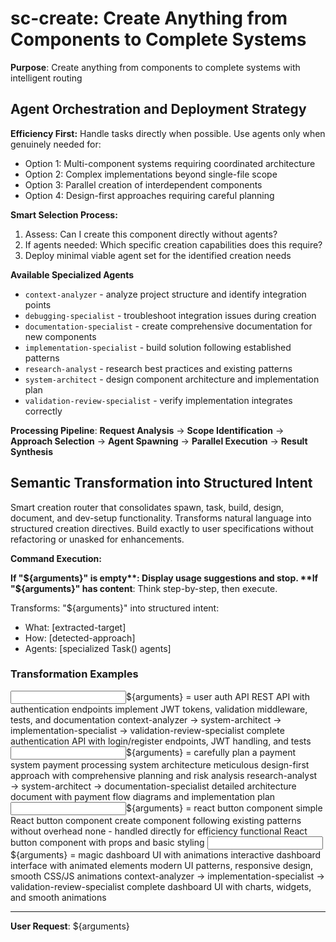 # sc-create: Create Anything from Components to Complete Systems

**Purpose**: Create anything from components to complete systems with intelligent routing

## Agent Orchestration and Deployment Strategy

**Efficiency First:** Handle tasks directly when possible. Use agents only when genuinely needed for:

- Option 1: Multi-component systems requiring coordinated architecture
- Option 2: Complex implementations beyond single-file scope
- Option 3: Parallel creation of interdependent components
- Option 4: Design-first approaches requiring careful planning

**Smart Selection Process:**

1. Assess: Can I create this component directly without agents?
2. If agents needed: Which specific creation capabilities does this require?
3. Deploy minimal viable agent set for the identified creation needs

**Available Specialized Agents**

- `context-analyzer` - analyze project structure and identify integration points
- `debugging-specialist` - troubleshoot integration issues during creation
- `documentation-specialist` - create comprehensive documentation for new components
- `implementation-specialist` - build solution following established patterns
- `research-analyst` - research best practices and existing patterns
- `system-architect` - design component architecture and implementation plan
- `validation-review-specialist` - verify implementation integrates correctly

**Processing Pipeline**: **Request Analysis** → **Scope Identification** → **Approach Selection** → **Agent Spawning** → **Parallel Execution** → **Result Synthesis**

## Semantic Transformation into Structured Intent

Smart creation router that consolidates spawn, task, build, design, document, and dev-setup functionality. Transforms natural language into structured creation directives. Build exactly to user specifications without refactoring or unasked for enhancements.

**Command Execution:**

**If "${arguments}" is empty**: Display usage suggestions and stop.  
**If "${arguments}" has content**: Think step-by-step, then execute.

Transforms: "${arguments}" into structured intent:

- What: [extracted-target]
- How: [detected-approach]
- Agents: [specialized Task() agents]

### Transformation Examples

<example>
<input>${arguments} = user auth API</input>
<what>REST API with authentication endpoints</what>
<how>implement JWT tokens, validation middleware, tests, and documentation</how>
<agents>context-analyzer → system-architect → implementation-specialist → validation-review-specialist</agents>
<output>complete authentication API with login/register endpoints, JWT handling, and tests</output>
</example>

<example>
<input>${arguments} = carefully plan a payment system</input>
<what>payment processing system architecture</what>
<how>meticulous design-first approach with comprehensive planning and risk analysis</how>
<agents>research-analyst → system-architect → documentation-specialist</agents>
<output>detailed architecture document with payment flow diagrams and implementation plan</output>
</example>

<example>
<input>${arguments} = react button component</input>
<what>simple React button component</what>
<how>create component following existing patterns without overhead</how>
<agents>none - handled directly for efficiency</agents>
<output>functional React button component with props and basic styling</output>
</example>

<example>
<input>${arguments} = magic dashboard UI with animations</input>
<what>interactive dashboard interface with animated elements</what>
<how>modern UI patterns, responsive design, smooth CSS/JS animations</how>
<agents>context-analyzer → implementation-specialist → validation-review-specialist</agents>
<output>complete dashboard UI with charts, widgets, and smooth animations</output>
</example>

---

**User Request**: ${arguments}
